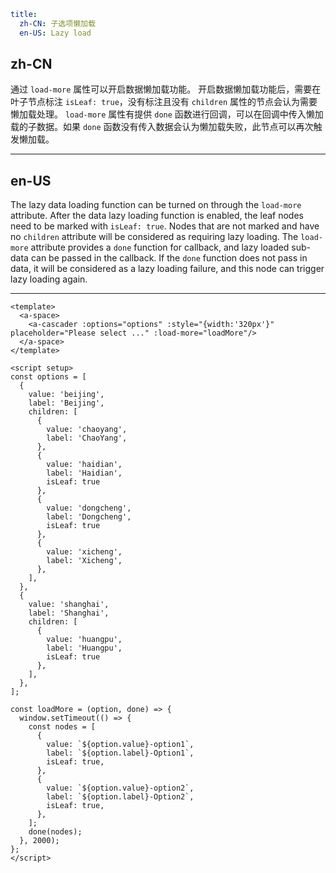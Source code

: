 ```yaml
title:
  zh-CN: 子选项懒加载
  en-US: Lazy load
```

## zh-CN

通过 `load-more` 属性可以开启数据懒加载功能。
开启数据懒加载功能后，需要在叶子节点标注 `isLeaf: true`，没有标注且没有 `children` 属性的节点会认为需要懒加载处理。
`load-more` 属性有提供 `done` 函数进行回调，可以在回调中传入懒加载的子数据。如果 `done` 函数没有传入数据会认为懒加载失败，此节点可以再次触发懒加载。

---

## en-US

The lazy data loading function can be turned on through the `load-more` attribute.
After the data lazy loading function is enabled, the leaf nodes need to be marked with `isLeaf: true`. Nodes that are not marked and have no `children` attribute will be considered as requiring lazy loading.
The `load-more` attribute provides a `done` function for callback, and lazy loaded sub-data can be passed in the callback. If the `done` function does not pass in data, it will be considered as a lazy loading failure, and this node can trigger lazy loading again.

---

```vue
<template>
  <a-space>
    <a-cascader :options="options" :style="{width:'320px'}" placeholder="Please select ..." :load-more="loadMore"/>
  </a-space>
</template>

<script setup>
const options = [
  {
    value: 'beijing',
    label: 'Beijing',
    children: [
      {
        value: 'chaoyang',
        label: 'ChaoYang',
      },
      {
        value: 'haidian',
        label: 'Haidian',
        isLeaf: true
      },
      {
        value: 'dongcheng',
        label: 'Dongcheng',
        isLeaf: true
      },
      {
        value: 'xicheng',
        label: 'Xicheng',
      },
    ],
  },
  {
    value: 'shanghai',
    label: 'Shanghai',
    children: [
      {
        value: 'huangpu',
        label: 'Huangpu',
        isLeaf: true
      },
    ],
  },
];

const loadMore = (option, done) => {
  window.setTimeout(() => {
    const nodes = [
      {
        value: `${option.value}-option1`,
        label: `${option.label}-Option1`,
        isLeaf: true,
      },
      {
        value: `${option.value}-option2`,
        label: `${option.label}-Option2`,
        isLeaf: true,
      },
    ];
    done(nodes);
  }, 2000);
};
</script>
```

